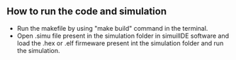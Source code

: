 ## How to run the code and simulation

* Run the makefile by using "make build" command in the terminal.
* Open .simu file present in the simulation folder in simuilIDE software and load the .hex or .elf firmeware present int the
  simulation folder and run the simulation.
